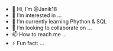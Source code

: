 - 👋 Hi, I’m @Janik18
- 👀 I’m interested in ...
- 🌱 I’m currently learning Phython & SQL
- 💞️ I’m looking to collaborate on ...
- 📫 How to reach me ...
- ⚡ Fun fact: ...

<!---
Janik18/Janik18 is a ✨ special ✨ repository because its `README.md` (this file) appears on your GitHub profile.
You can click the Preview link to take a look at your changes.
--->
